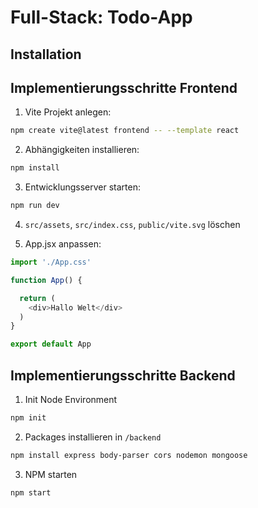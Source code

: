 # Full-Stack: Todo-App

## Installation


## Implementierungsschritte Frontend

1. Vite Projekt anlegen:

```bash
npm create vite@latest frontend -- --template react
```

2. Abhängigkeiten installieren:

```bash
npm install
```

3. Entwicklungsserver starten:

```bash
npm run dev
```

4. `src/assets`, `src/index.css`, `public/vite.svg` löschen

5. App.jsx anpassen:

```javascript
import './App.css'

function App() {

  return (
    <div>Hallo Welt</div>
  )
}

export default App
```

## Implementierungsschritte Backend

1. Init Node Environment

```bash
npm init
```

2. Packages installieren in `/backend`


```bash
npm install express body-parser cors nodemon mongoose
```

3. NPM starten

```bash
npm start
```